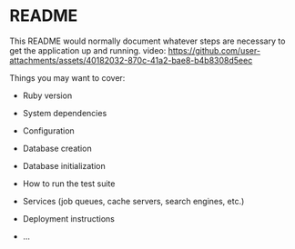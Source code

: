 # README

This README would normally document whatever steps are necessary to get the
application up and running.
video:
https://github.com/user-attachments/assets/40182032-870c-41a2-bae8-b4b8308d5eec

Things you may want to cover:

* Ruby version

* System dependencies

* Configuration

* Database creation

* Database initialization

* How to run the test suite

* Services (job queues, cache servers, search engines, etc.)

* Deployment instructions

* ...
